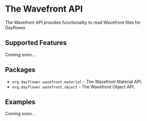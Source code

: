 The Wavefront API
=================
The Wavefront API provides functionality to read Wavefront files for Dayflower.

Supported Features
------------------
Coming soon...

Packages
--------
* `org.dayflower.wavefront.material` - The Wavefront Material API.
* `org.dayflower.wavefront.object` - The Wavefront Object API.

Examples
--------
Coming soon...